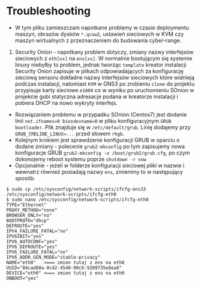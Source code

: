 # Troubleshooting
* W tym pliku zamieszczam napotkane problemy w czasie deploymentu maszyn, obrazów dysków `*.qcow2`, ustawień sieciowych w KVM czy maszyn wirtualnych z przeznaczeniem do budowania cyber-range.
1. Security Onion - napotkany problem dotyczy, zmiany nazwy interfejsów sieciowych z `eth[xx]` na `ens[xx]`. W normalnie bootującym się systemie linuxy niebyłby to problem, jednak tworząc `template` kreator instalacji Security Onion zapisuje w plikach odpowiadających za konfigurację sieciową sensoru dokładne nazwy interfejsów sieciowych które widnieją podczas instalacji, natomiast `KVM` w GNS3 po zrobieniu `clone` do projektu przypisuje karty sieciowe `e1000` co w wyniku po uruchomieniu SOnion w projekcie gubi statyczna adresacje podana w kreatorze instalacji i pobiera DHCP na nowo wykryty interfejs.
- Rozwiązaniem problemu w przypadku SOnion (Centos7) jest dodanie linii `net.ifnames=0 biosdevname=0` w pliku konfiguracyjnym `GRUB bootloader`.
Plik znajduje się w `/etc/default/grub`. Linię dodajemy przy `GRUB_CMDLINE_LINUX=...` przed słowem `rhgb`.
- Kolejnym krokiem jest sprawdzenie konfiguracji GRUB w oparciu o dodane zmiany - polecenie `grub2-mkconfig` po tym zapisujemy nowa konfiguracje GRUB `grub2-mkconfig -o /boot/grub2/grub.cfg`, po czym dokonojemy reboot systemu poprze `shutdown -r now`
- Opcjonalnie - jeżeli w folderze konfiguracji sieciowej pliki w nazwie i wewnatrz również posiadają nazwy `ens`, zmienimy to w następujący sposób:
```
$ sudo cp /etc/sysconfig/network-scripts/ifcfg-ens33 /etc/sysconfig/network-scripts/ifcfg-eth0
$ sudo nano /etc/sysconfig/network-scripts/ifcfg-eth0
TYPE="Ethernet"
PROXY_METHOD="none"
BROWSER_ONLY="no"
BOOTPROTO="dhcp"
DEFROUTE="yes"
IPV4_FAILURE_FATAL="no"
IPV6INIT="yes"
IPV6_AUTOCONF="yes"
IPV6_DEFROUTE="yes"
IPV6_FAILURE_FATAL="no"
IPV6_ADDR_GEN_MODE="stable-privacy"
NAME="eth0"   <=== zmien tutaj z ens na eth0
UUID="84cad80a-0c42-4540-90c6-9209735e8ea8"
DEVICE="eth0" <=== zmien tutaj z ens na eth0
ONBOOT="yes"
```
